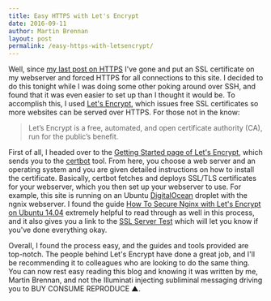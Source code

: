 ```yaml
---
title: Easy HTTPS with Let's Encrypt
date: 2016-09-11
author: Martin Brennan
layout: post
permalink: /easy-https-with-letsencrypt/
---
```


Well, since [my last post on HTTPS](/google-chrome-start-marking-http-connections-insecure/) I've gone and put an SSL certificate on my webserver and forced HTTPS for all connections to this site. I decided to do this tonight while I was doing some other poking around over SSH, and found that it was even easier to set up than I thought it would be. To accomplish this, I used [Let's Encrypt](https://letsencrypt.org/), which issues free SSL certificates so more websites can be served over HTTPS. For those not in the know:

> Let’s Encrypt is a free, automated, and open certificate authority (CA), run for the public’s benefit.

First of all, I headed over to the [Getting Started page of Let's Encrypt](https://letsencrypt.org/getting-started/), which sends you to the [certbot](https://certbot.eff.org/) tool. From here, you choose a web server and an operating system and you are given detailed instructions on how to install the certificate. Basically, certbot fetches and deploys SSL/TLS certificates for your webserver, which you then set up your webserver to use. For example, this site is running on an Ubuntu [DigitalOcean](https://www.digitalocean.com/) droplet with the ngnix webserver. I found the guide [How To Secure Nginx with Let's Encrypt on Ubuntu 14.04](https://www.digitalocean.com/community/tutorials/how-to-secure-nginx-with-let-s-encrypt-on-ubuntu-14-04) extremely helpful to read through as well in this process, and it also gives you a link to the [SSL Server Test](https://www.ssllabs.com/ssltest/analyze.html) which will let you know if you've done everything okay.

Overall, I found the process easy, and the guides and tools provided are top-notch. The people behind Let's Encrypt have done a great job, and I'll be recommending it to colleagues who are looking to do the same thing. You can now rest easy reading this blog and knowing it was written by me, Martin Brennan, and not the Illuminati injecting subliminal messaging driving you to BUY CONSUME REPRODUCE ▲.
